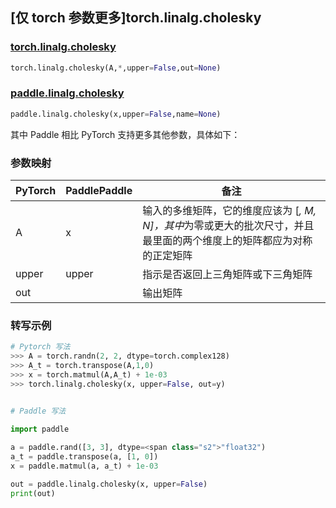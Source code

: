 ## [仅 torch 参数更多]torch.linalg.cholesky

### [torch.linalg.cholesky](https://pytorch.org/docs/stable/generated/torch.linalg.cholesky.html?highlight=linalg+cholesky#torch.linalg.cholesky)

```python
torch.linalg.cholesky(A,*,upper=False,out=None)
```

### [paddle.linalg.cholesky](https://www.paddlepaddle.org.cn/documentation/docs/zh/api/paddle/linalg/cholesky_cn.html)

```python
paddle.linalg.cholesky(x,upper=False,name=None)
```

其中 Paddle 相比 PyTorch 支持更多其他参数，具体如下：

### 参数映射
|PyTorch|PaddlePaddle|备注|
| ------- | ------- | ------- |
|A|x|输入的多维矩阵，它的维度应该为 [*, M, N]，其中*为零或更大的批次尺寸，并且最里面的两个维度上的矩阵都应为对称的正定矩阵|
|upper|upper|指示是否返回上三角矩阵或下三角矩阵|
|out||输出矩阵|

### 转写示例

```python
# Pytorch 写法
>>> A = torch.randn(2, 2, dtype=torch.complex128)
>>> A_t = torch.transpose(A,1,0)
>>> x = torch.matmul(A,A_t) + 1e-03
>>> torch.linalg.cholesky(x, upper=False, out=y)


# Paddle 写法
 
import paddle

a = paddle.rand([3, 3], dtype=<span class="s2">"float32")
a_t = paddle.transpose(a, [1, 0])
x = paddle.matmul(a, a_t) + 1e-03

out = paddle.linalg.cholesky(x, upper=False)
print(out)

```
